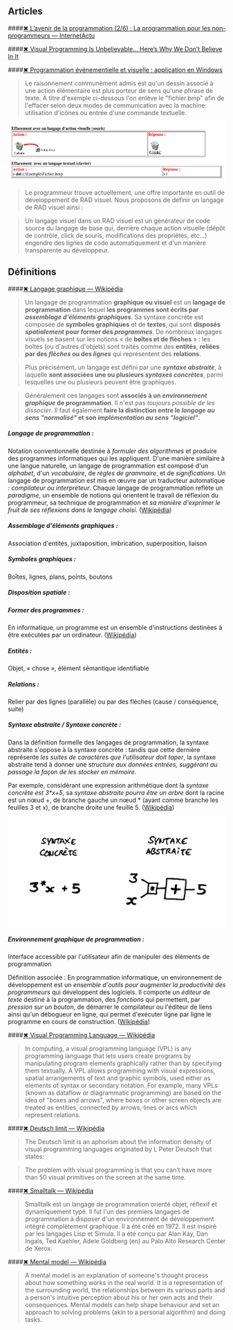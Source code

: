 ## Articles

####[✖ L’avenir de la programmation (2/6) : La programmation pour les non-programmeurs — InternetActu](http://www.internetactu.net/2011/05/24/lavenir-de-la-programmation-26-la-programmation-pour-les-non-programmeurs/)

####[✖ Visual Programming Is Unbelievable… Here’s Why We Don’t Believe In It](https://www.outsystems.com/blog/2015/03/visual-programming-is-unbelievable.html)

####[✖ Programmation événementielle et visuelle : application en Windows](http://rmdiscala.developpez.com/cours/LesChapitres.html/Cours5/Chap5.4.htm)
> Le raisonnement communément admis est qu'un dessin associé à une action élémentaire est plus porteur de sens qu'une phrase de texte. A titre d'exemple ci-dessous l'on enlève le "fichier.bmp" afin de l'effacer selon deux modes de communication avec la machine: utilisation d'icônes ou entrée d'une commande textuelle.

![Langage textuel & langage d'action visuelle](images/2_LangageTextuelLangageActionVisuelle.png)

> Le programmeur trouve actuellement, une offre importante en outil de développement de RAD visuel. Nous proposons de définir un langage de RAD visuel ainsi : 
 
> Un langage visuel dans un RAD visuel est un générateur de code source du langage de base qui, derrière chaque action visuelle (dépôt de contrôle, click de souris, modifications des propriétés, etc...) engendre des lignes de code automatiquement et d'un manière transparente au développeur.



## Définitions

####[✖ Langage graphique — Wikipédia](https://fr.wikipedia.org/wiki/Langage_graphique)
> Un langage de programmation **graphique ou visuel** est un **langage de programmation** dans lequel **les programmes sont écrits par _assemblage d'éléments graphiques_**. Sa syntaxe concrète est composée de **symboles graphiques** et de **textes**, qui sont **disposés _spatialement_ pour former des _programmes_**. De nombreux langages visuels se basent sur les notions « de **boîtes et de flèches** » : les boîtes (ou d'autres d'objets) sont traités comme des **entités**, **reliées par des _flèches_ ou des _lignes_** qui représentent des **relations**.

> Plus précisément, un langage est défini par une **_syntaxe abstraite_**, à laquelle **sont associées une ou plusieurs _syntaxes concrètes_**, parmi lesquelles une ou plusieurs peuvent être graphiques.

> Généralement ces langages sont **associés à un _environnement graphique_ de programmation**. Il n'est pas _toujours possible de les dissocier_. Il faut également **faire la distinction entre le _langage au sens "normalisé"_ et son _implémentation au sens "logiciel"_**.


##### Langage de programmation : 
Notation conventionnelle destinée à _formuler des algorithmes_ et produire des programmes informatiques qui les appliquent. D'une manière similaire à une langue naturelle, un langage de programmation est composé d'un _alphabet_, d'un _vocabulaire_, de _règles de grammaire_, et de _significations_. Un langage de programmation est mis en œuvre par un traducteur automatique : _compilateur ou interpréteur_. Chaque langage de programmation reflète un _paradigme_, un ensemble de notions qui orientent le travail de réflexion du programmeur, sa technique de programmation et _sa manière d'exprimer le fruit de ses réflexions dans le langage choisi_. ([Wikipédia](https://fr.wikipedia.org/wiki/Langage_de_programmation))

##### Assemblage d'éléments graphiques :
Association d'entités, juxtaposition, imbrication, superposition, liaison

##### Symboles graphiques :
Boîtes, lignes, plans, points, boutons

##### Disposition spatiale : 

##### Former des programmes : 
En informatique, un programme est un ensemble d'instructions destinées à être exécutées par un ordinateur. ([Wikipédia](https://fr.wikipedia.org/wiki/Programme))

##### Entités : 
Objet, « chose », élément sémantique identifiable

##### Relations : 
Relier par des lignes (parallèle) ou par des flèches (cause / conséquence, suite)

##### Syntaxe abstraite / Syntaxe concrète : 
Dans la définition formelle des langages de programmation, la syntaxe abstraite s'oppose à la syntaxe concrète : tandis que cette dernière représente _les suites de caractères que l'utilisateur doit taper_, la syntaxe abstraite tend à donner une _structure aux données entrées, suggérant au passage la façon de les stocker en mémoire_.

Par exemple, considérant une expression arithmétique dont la _syntaxe concrète est 3*x+5_, sa _syntaxe abstraite pourra être un arbre_ dont la racine est un nœud +, de branche gauche un nœud * (ayant comme branche les feuilles 3 et x), de branche droite une feuille 5. ([Wikipédia](https://fr.wikipedia.org/wiki/Syntaxe_abstraite))

![Syntaxte abstraite & syntaxte concrète](images/1_SyntaxeAbstraiteSyntaxeConcrete.png)

##### Environnement graphique de programmation : 
Interface accessible par l'utilisateur afin de manipuler des éléments de programmation

Définition associée :
En programmation informatique, un environnement de développement est un _ensemble d'outils pour augmenter la productivité des programmeurs_ qui développent des logiciels. Il comporte un _éditeur de texte_ destiné à la programmation, des _fonctions_ qui permettent, par _pression sur un bouton_, de démarrer le compilateur ou l'éditeur de liens ainsi qu'un débogueur en ligne, qui permet d'exécuter ligne par ligne le programme en cours de construction. ([Wikipédia](https://fr.wikipedia.org/wiki/Environnement_de_d%C3%A9veloppement))


####[✖ Visual Programming Language — Wikipédia](https://en.wikipedia.org/wiki/Visual_programming_language)
> In computing, a visual programming language (VPL) is any programming language that lets users create programs by manipulating program elements graphically rather than by specifying them textually. A VPL allows programming with visual expressions, spatial arrangements of text and graphic symbols, used either as elements of syntax or secondary notation. For example, many VPLs (known as dataflow or diagrammatic programming) are based on the idea of "boxes and arrows", where boxes or other screen objects are treated as entities, connected by arrows, lines or arcs which represent relations.

####[✖ Deutsch limit — Wikipédia](https://en.wikipedia.org/wiki/Deutsch_limit)
> The Deutsch limit is an aphorism about the information density of visual programming languages originated by L Peter Deutsch that states:

> The problem with visual programming is that you can’t have more than 50 visual primitives on the screen at the same time.

####[✖ Smalltalk — Wikipédia](https://fr.wikipedia.org/wiki/Smalltalk)
> Smalltalk est un langage de programmation orienté objet, réflexif et dynamiquement typé. Il fut l'un des premiers langages de programmation à disposer d'un environnement de développement intégré complètement graphique. Il a été créé en 1972. Il est inspiré par les langages Lisp et Simula. Il a été conçu par Alan Kay, Dan Ingals, Ted Kaehler, Adele Goldberg (en) au Palo Alto Research Center de Xerox.

####[✖ Mental model — Wikipédia](https://en.wikipedia.org/wiki/Mental_model)
> A mental model is an explanation of someone's thought process about how something works in the real world. It is a representation of the surrounding world, the relationships between its various parts and a person's intuitive perception about his or her own acts and their consequences. Mental models can help shape behaviour and set an approach to solving problems (akin to a personal algorithm) and doing tasks.